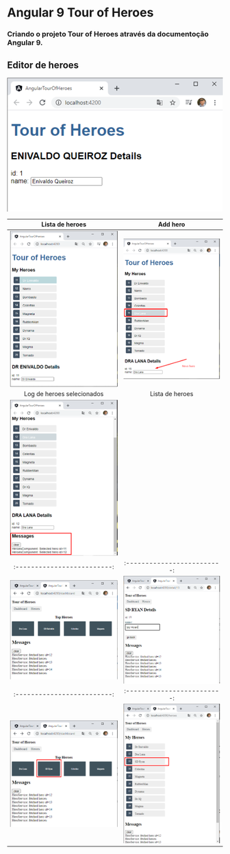 # Angular 9 Tour of Heroes
### Criando o projeto Tour of Heroes através da documentoção Angular 9.

## Editor de heroes

![](https://github.com/enivaldoqueiroz/Angular9-Tour-of-Heroes/blob/main/src/imagens/001_IMG.png)

Lista de heroes            | Add hero
:-------------------------:|:-------------------------:
![](https://github.com/enivaldoqueiroz/Angular9-Tour-of-Heroes/blob/main/src/imagens/002_IMG.png) | ![](https://github.com/enivaldoqueiroz/Angular9-Tour-of-Heroes/blob/main/src/imagens/003_IMG.png)
Log de heroes selecionados | Lista de heroes
![](https://github.com/enivaldoqueiroz/Angular9-Tour-of-Heroes/blob/main/src/imagens/004_IMG.png) | 
:-------------------------:|:-------------------------:
![](https://github.com/enivaldoqueiroz/Angular9-Tour-of-Heroes/blob/main/src/imagens/005_IMG.png) | ![](https://github.com/enivaldoqueiroz/Angular9-Tour-of-Heroes/blob/main/src/imagens/006_IMG.png)
:-------------------------:|:-------------------------:
![](https://github.com/enivaldoqueiroz/Angular9-Tour-of-Heroes/blob/main/src/imagens/007_IMG.png)  |  ![](https://github.com/enivaldoqueiroz/Angular9-Tour-of-Heroes/blob/main/src/imagens/008_IMG.png)



